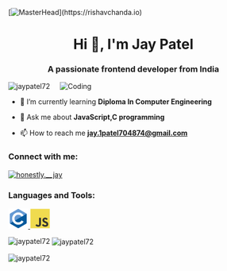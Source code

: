[![MasterHead]([https://1.bp.blogspot.com/-7A4WynwLsM...](https://media.tenor.com/-buzIaq-QeoAAAAM/code-coding.gif))](https://rishavchanda.io)
<h1 align="center">Hi 👋, I'm Jay Patel</h1>
<h3 align="center">A passionate frontend developer from India</h3>
<img align="right" alt="Coding" width="400" src="https://media.tenor.com/NOYF3f82b_gAAAAC/programmer.gif">

<p align="left"> <img src="https://komarev.com/ghpvc/?username=jaypatel72&label=Profile%20views&color=0e75b6&style=flat" alt="jaypatel72" /> </p>

- 🌱 I’m currently learning **Diploma In Computer Engineering**

- 💬 Ask me about **JavaScript,C programming**

- 📫 How to reach me **jay.1patel704874@gmail.com**

<h3 align="left">Connect with me:</h3>
<p align="left">
<a href="https://instagram.com/honestly.__jay" target="blank"><img align="center" src="https://raw.githubusercontent.com/rahuldkjain/github-profile-readme-generator/master/src/images/icons/Social/instagram.svg" alt="honestly.__jay" height="30" width="40" /></a>
</p>

<h3 align="left">Languages and Tools:</h3>
<p align="left"> <a href="https://www.cprogramming.com/" target="_blank" rel="noreferrer"> <img src="https://raw.githubusercontent.com/devicons/devicon/master/icons/c/c-original.svg" alt="c" width="40" height="40"/> </a> <a href="https://developer.mozilla.org/en-US/docs/Web/JavaScript" target="_blank" rel="noreferrer"> <img src="https://raw.githubusercontent.com/devicons/devicon/master/icons/javascript/javascript-original.svg" alt="javascript" width="40" height="40"/> </a> </p>

<p><img align="left" src="https://github-readme-stats.vercel.app/api/top-langs?username=jaypatel72&show_icons=true&locale=en&layout=compact" alt="jaypatel72" /></p>

<p>&nbsp;<img align="center" src="https://github-readme-stats.vercel.app/api?username=jaypatel72&show_icons=true&locale=en" alt="jaypatel72" /></p>

<p><img align="center" src="https://github-readme-streak-stats.herokuapp.com/?user=jaypatel72&" alt="jaypatel72" /></p>
